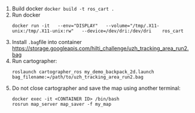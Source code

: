 1. Build docker `docker build -t ros_cart .`
2. Run docker
    ```
    docker run -it   --env="DISPLAY"   --volume="/tmp/.X11-unix:/tmp/.X11-unix:rw"   --device=/dev/dri:/dev/dri    ros_cart
    ```
3. Install `.bag`file into container https://storage.googleapis.com/hilti_challenge/uzh_tracking_area_run2.bag
4. Run cartographer: 
    ```
    roslaunch cartographer_ros my_demo_backpack_2d.launch bag_filename:=/path/to/uzh_tracking_area_run2.bag
    ```
5. Do not close cartographer and save the map using another terminal:
    ```
    docker exec -it <CONTAINER ID> /bin/bash
    rosrun map_server map_saver -f my_map
    ```
